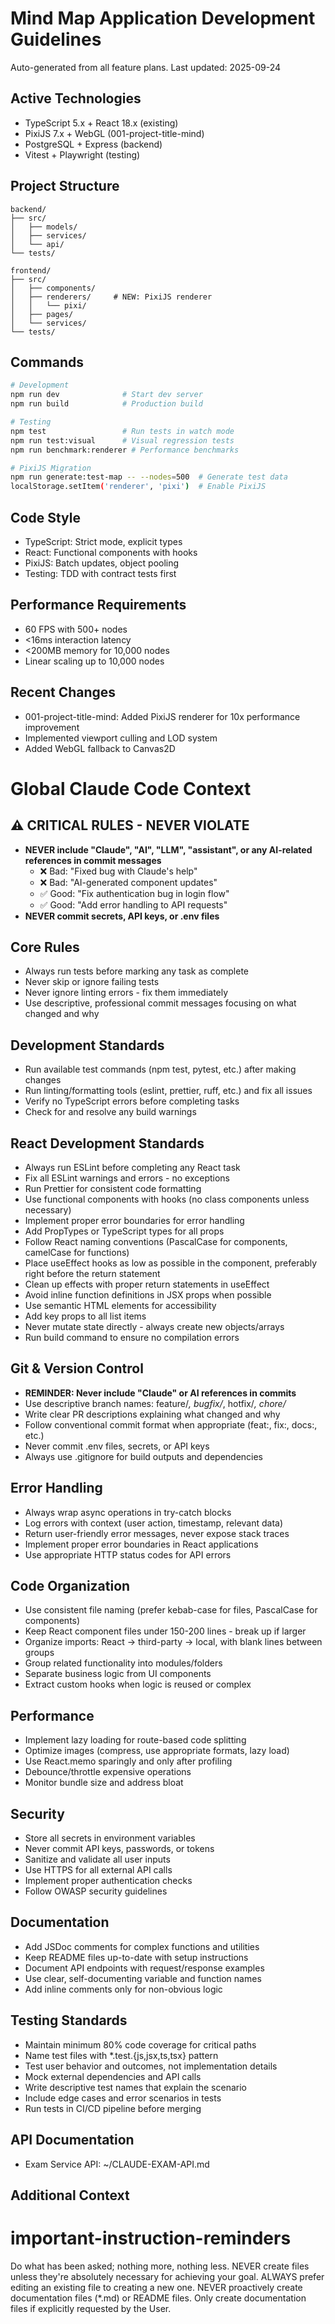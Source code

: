 # Mind Map Application Development Guidelines

Auto-generated from all feature plans. Last updated: 2025-09-24

## Active Technologies
- TypeScript 5.x + React 18.x (existing)
- PixiJS 7.x + WebGL (001-project-title-mind)
- PostgreSQL + Express (backend)
- Vitest + Playwright (testing)

## Project Structure
```
backend/
├── src/
│   ├── models/
│   ├── services/
│   └── api/
└── tests/

frontend/
├── src/
│   ├── components/
│   ├── renderers/     # NEW: PixiJS renderer
│   │   └── pixi/
│   ├── pages/
│   └── services/
└── tests/
```

## Commands
```bash
# Development
npm run dev              # Start dev server
npm run build            # Production build

# Testing
npm test                 # Run tests in watch mode
npm run test:visual      # Visual regression tests
npm run benchmark:renderer # Performance benchmarks

# PixiJS Migration
npm run generate:test-map -- --nodes=500  # Generate test data
localStorage.setItem('renderer', 'pixi')  # Enable PixiJS
```

## Code Style
- TypeScript: Strict mode, explicit types
- React: Functional components with hooks
- PixiJS: Batch updates, object pooling
- Testing: TDD with contract tests first

## Performance Requirements
- 60 FPS with 500+ nodes
- <16ms interaction latency
- <200MB memory for 10,000 nodes
- Linear scaling up to 10,000 nodes

## Recent Changes
- 001-project-title-mind: Added PixiJS renderer for 10x performance improvement
- Implemented viewport culling and LOD system
- Added WebGL fallback to Canvas2D

<!-- MANUAL ADDITIONS START -->
# Global Claude Code Context

## ⚠️ CRITICAL RULES - NEVER VIOLATE
- **NEVER include "Claude", "AI", "LLM", "assistant", or any AI-related references in commit messages**
  - ❌ Bad: "Fixed bug with Claude's help"
  - ❌ Bad: "AI-generated component updates"
  - ✅ Good: "Fix authentication bug in login flow"
  - ✅ Good: "Add error handling to API requests"
- **NEVER commit secrets, API keys, or .env files**

## Core Rules
- Always run tests before marking any task as complete
- Never skip or ignore failing tests
- Never ignore linting errors - fix them immediately
- Use descriptive, professional commit messages focusing on what changed and why

## Development Standards
- Run available test commands (npm test, pytest, etc.) after making changes
- Run linting/formatting tools (eslint, prettier, ruff, etc.) and fix all issues
- Verify no TypeScript errors before completing tasks
- Check for and resolve any build warnings

## React Development Standards
- Always run ESLint before completing any React task
- Fix all ESLint warnings and errors - no exceptions
- Run Prettier for consistent code formatting
- Use functional components with hooks (no class components unless necessary)
- Implement proper error boundaries for error handling
- Add PropTypes or TypeScript types for all props
- Follow React naming conventions (PascalCase for components, camelCase for functions)
- Place useEffect hooks as low as possible in the component, preferably right before the return statement
- Clean up effects with proper return statements in useEffect
- Avoid inline function definitions in JSX props when possible
- Use semantic HTML elements for accessibility
- Add key props to all list items
- Never mutate state directly - always create new objects/arrays
- Run build command to ensure no compilation errors

## Git & Version Control
- **REMINDER: Never include "Claude" or AI references in commits**
- Use descriptive branch names: feature/*, bugfix/*, hotfix/*, chore/*
- Write clear PR descriptions explaining what changed and why
- Follow conventional commit format when appropriate (feat:, fix:, docs:, etc.)
- Never commit .env files, secrets, or API keys
- Always use .gitignore for build outputs and dependencies

## Error Handling
- Always wrap async operations in try-catch blocks
- Log errors with context (user action, timestamp, relevant data)
- Return user-friendly error messages, never expose stack traces
- Implement proper error boundaries in React applications
- Use appropriate HTTP status codes for API errors

## Code Organization
- Use consistent file naming (prefer kebab-case for files, PascalCase for components)
- Keep React component files under 150-200 lines - break up if larger
- Organize imports: React → third-party → local, with blank lines between groups
- Group related functionality into modules/folders
- Separate business logic from UI components
- Extract custom hooks when logic is reused or complex

## Performance
- Implement lazy loading for route-based code splitting
- Optimize images (compress, use appropriate formats, lazy load)
- Use React.memo sparingly and only after profiling
- Debounce/throttle expensive operations
- Monitor bundle size and address bloat

## Security
- Store all secrets in environment variables
- Never commit API keys, passwords, or tokens
- Sanitize and validate all user inputs
- Use HTTPS for all external API calls
- Implement proper authentication checks
- Follow OWASP security guidelines

## Documentation
- Add JSDoc comments for complex functions and utilities
- Keep README files up-to-date with setup instructions
- Document API endpoints with request/response examples
- Use clear, self-documenting variable and function names
- Add inline comments only for non-obvious logic

## Testing Standards
- Maintain minimum 80% code coverage for critical paths
- Name test files with *.test.{js,jsx,ts,tsx} pattern
- Test user behavior and outcomes, not implementation details
- Mock external dependencies and API calls
- Write descriptive test names that explain the scenario
- Include edge cases and error scenarios in tests
- Run tests in CI/CD pipeline before merging

## API Documentation
- Exam Service API: ~/CLAUDE-EXAM-API.md

## Additional Context
<!-- Add your project-specific patterns, preferences, and instructions below -->
# important-instruction-reminders
Do what has been asked; nothing more, nothing less.
NEVER create files unless they're absolutely necessary for achieving your goal.
ALWAYS prefer editing an existing file to creating a new one.
NEVER proactively create documentation files (*.md) or README files. Only create documentation files if explicitly requested by the User.
<!-- MANUAL ADDITIONS END -->